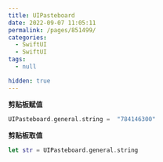 ```yaml
---
title: UIPasteboard
date: 2022-09-07 11:05:11
permalink: /pages/851499/
categories: 
  - SwiftUI
  - SwiftUI
tags: 
  - null

hidden: true
---
```


**剪贴板赋值**

```swift
UIPasteboard.general.string =  "784146300"
```

**剪贴板取值**

```swift
let str = UIPasteboard.general.string
```

